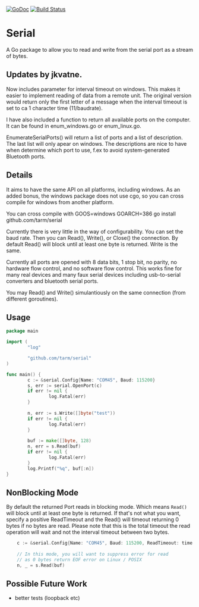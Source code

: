 [![GoDoc](https://godoc.org/github.com/tarm/serial?status.svg)](http://godoc.org/github.com/tarm/serial)
[![Build Status](https://travis-ci.org/tarm/serial.svg?branch=master)](https://travis-ci.org/tarm/serial)

Serial
========
A Go package to allow you to read and write from the
serial port as a stream of bytes.

Updates by jkvatne. 
-------------------
Now includes parameter for interval timeout on windows. 
This makes it easier to implement reading of data from a remote unit.
The original version would return only the first letter of a message
when the interval timeout is set to ca 1 character time (11/baudrate).

I have also included a function to return all available ports on the computer.
It can be found in enum_windows.go or enum_linux.go.

EnumerateSerialPorts() will return a list of ports and a list of description.
The last list will only apear on windows.
The descriptions are nice to have when determine which port to use, f.ex
to avoid system-generated Bluetooth ports.
 

Details
-------
It aims to have the same API on all platforms, including windows.  As
an added bonus, the windows package does not use cgo, so you can cross
compile for windows from another platform.

You can cross compile with
   GOOS=windows GOARCH=386 go install github.com/tarm/serial

Currently there is very little in the way of configurability.  You can
set the baud rate.  Then you can Read(), Write(), or Close() the
connection.  By default Read() will block until at least one byte is
returned.  Write is the same.

Currently all ports are opened with 8 data bits, 1 stop bit, no
parity, no hardware flow control, and no software flow control.  This
works fine for many real devices and many faux serial devices
including usb-to-serial converters and bluetooth serial ports.

You may Read() and Write() simulantiously on the same connection (from
different goroutines).

Usage
-----
```go
package main

import (
        "log"

        "github.com/tarm/serial"
)

func main() {
        c := &serial.Config{Name: "COM45", Baud: 115200}
        s, err := serial.OpenPort(c)
        if err != nil {
                log.Fatal(err)
        }
        
        n, err := s.Write([]byte("test"))
        if err != nil {
                log.Fatal(err)
        }
        
        buf := make([]byte, 128)
        n, err = s.Read(buf)
        if err != nil {
                log.Fatal(err)
        }
        log.Printf("%q", buf[:n])
}
```

NonBlocking Mode
----------------
By default the returned Port reads in blocking mode. Which means
`Read()` will block until at least one byte is returned. If that's not
what you want, specify a positive ReadTimeout and the Read() will
timeout returning 0 bytes if no bytes are read.  Please note that this
is the total timeout the read operation will wait and not the interval
timeout between two bytes.

```go
	c := &serial.Config{Name: "COM45", Baud: 115200, ReadTimeout: time.Second * 5}
	
	// In this mode, you will want to suppress error for read
	// as 0 bytes return EOF error on Linux / POSIX
	n, _ = s.Read(buf)
```

Possible Future Work
-------------------- 
- better tests (loopback etc)

